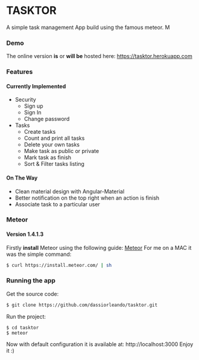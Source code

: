 # **TASKTOR**
A simple task management App build using the famous meteor.
M
### Demo
The online version **is** or **will be** hosted here: https://tasktor.herokuapp.com

### Features
#### Currently Implemented
* Security
  * Sign up
  * Sign In
  * Change password
* Tasks
  * Create tasks
  * Count and print all tasks
  * Delete your own tasks
  * Make task as public or private
  * Mark task as finish
  * Sort & Filter tasks listing

#### On The Way

* Clean material design with Angular-Material
* Better notification on the top right when an action is finish
* Associate task to a particular user

### Meteor
#### Version 1.4.1.3
Firstly **install** Meteor using the following guide: [Meteor](https://www.meteor.com/install)
For me on a MAC it was the simple command:
```bash
$ curl https://install.meteor.com/ | sh
```

### Running the app
Get the source code:
```bash
$ git clone https://github.com/dassiorleando/tasktor.git
```
Run the project:
```
$ cd tasktor
$ meteor
```
Now with default configuration it is available at: http://localhost:3000
Enjoy it :)
